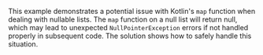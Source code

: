 This example demonstrates a potential issue with Kotlin's `map` function when dealing with nullable lists.  The `map` function on a null list will return null, which may lead to unexpected `NullPointerException` errors if not handled properly in subsequent code.  The solution shows how to safely handle this situation.